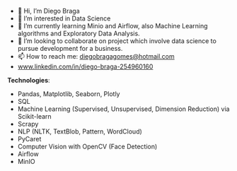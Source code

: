 - 👋 Hi, I’m Diego Braga
- 👀 I’m interested in Data Science
- 🌱 I’m currently learning Minio and Airflow, also Machine Learning algorithms and Exploratory Data Analysis.
- 💞️ I’m looking to collaborate on project which involve data science to pursue development for a business.
- 📫 How to reach me: diegobragagomes@hotmail.com
- www.linkedin.com/in/diego-braga-254960160

**Technologies**:

- Pandas, Matplotlib, Seaborn, Plotly
- SQL
- Machine Learning (Supervised, Unsupervised, Dimension Reduction) via Scikit-learn
- Scrapy
- NLP (NLTK, TextBlob, Pattern, WordCloud)
- PyCaret
- Computer Vision with OpenCV (Face Detection)
- Airflow
- MinIO

<!---
diegobragagomes/diegobragagomes is a ✨ special ✨ repository because its `README.md` (this file) appears on your GitHub profile.
You can click the Preview link to take a look at your changes.
--->

